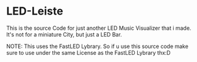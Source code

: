 # LED-Leiste
This is the source Code for just another LED Music Visualizer that i made. It's not for a miniature City, but just a LED Bar.


NOTE: This uses the FastLED Lybrary. So if u use this source code make sure to use under the same License as the FastLED Lybrary thx:D
